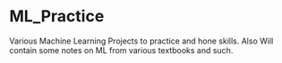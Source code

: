 # ML_Practice
Various Machine Learning Projects to practice and hone skills. Also Will contain some notes on ML from various textbooks and such. 
